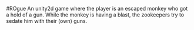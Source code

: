 #ROgue
An unity2d game where the player is an escaped monkey who got a hold of a gun. While the monkey is having a blast, the zookeepers try to sedate him with their (own) guns.
